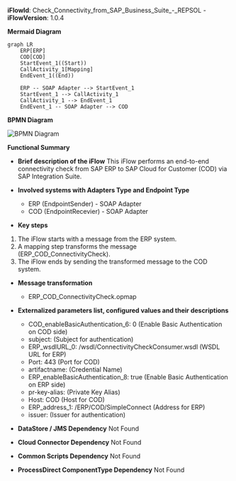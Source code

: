 **iFlowId**: Check_Connectivity_from_SAP_Business_Suite_-_REPSOL - **iFlowVersion**: 1.0.4

**Mermaid Diagram**
```mermaid
graph LR
    ERP[ERP]
    COD[COD]
    StartEvent_1((Start))
    CallActivity_1[Mapping]
    EndEvent_1((End))

    ERP -- SOAP Adapter --> StartEvent_1
    StartEvent_1 --> CallActivity_1
    CallActivity_1 --> EndEvent_1
    EndEvent_1 -- SOAP Adapter --> COD
```
**BPMN Diagram**

![BPMN Diagram](./Check_Connectivity_from_SAP_Business_Suite_-_REPSOL-1.0.4.png "BPMN Diagram")

**Functional Summary**
- **Brief description of the iFlow**
This iFlow performs an end-to-end connectivity check from SAP ERP to SAP Cloud for Customer (COD) via SAP Integration Suite.

- **Involved systems with Adapters Type and Endpoint Type**
    - ERP (EndpointSender) - SOAP Adapter
    - COD (EndpointRecevier) - SOAP Adapter

- **Key steps**
 1. The iFlow starts with a message from the ERP system.
 2. A mapping step transforms the message (ERP_COD_ConnectivityCheck).
 3. The iFlow ends by sending the transformed message to the COD system.

- **Message transformation**
    - ERP_COD_ConnectivityCheck.opmap

- **Externalized parameters list, configured values and their descriptions**
    - COD_enableBasicAuthentication_6: 0 (Enable Basic Authentication on COD side)
    - subject:  (Subject for authentication)
    - ERP_wsdlURL_0: /wsdl/ConnectivityCheckConsumer.wsdl (WSDL URL for ERP)
    - Port: 443 (Port for COD)
    - artifactname:  (Credential Name)
    - ERP_enableBasicAuthentication_8: true (Enable Basic Authentication on ERP side)
    - pr-key-alias:  (Private Key Alias)
    - Host: COD (Host for COD)
    - ERP_address_1: /ERP/COD/SimpleConnect (Address for ERP)
    - issuer:  (Issuer for authentication)

- **DataStore / JMS Dependency**
Not Found

- **Cloud Connector Dependency**
Not Found

- **Common Scripts Dependency**
Not Found

- **ProcessDirect ComponentType Dependency**
Not Found